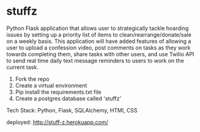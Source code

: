 # stuffz
Python Flask application that allows user to strategically tackle hoarding issues by setting up a priority list of items to clean/rearrange/donate/sale on a weekly basis. This application will have added features of allowing a user to upload a confession video, post comments on tasks as they work towards completing them, share tasks with other users, and use Twilio API to send real time daily text message reminders to users to work on the current task.

1. Fork the repo
2. Create a virtual environment
3. Pip install the requirements.txt file
4. Create a postgres database called 'stuffz'

Tech Stack: Python, Flask, SQLAlchemy, HTMl, CSS

deployed: http://stuff-z.herokuapp.com/
